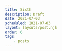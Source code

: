 ```yaml
---
title: Sixth
description: Draft
date: 2021-07-03
scheduled: 2021-07-03
layout: layouts/post.njk
order: 6
tags:
    - posts
---
```


